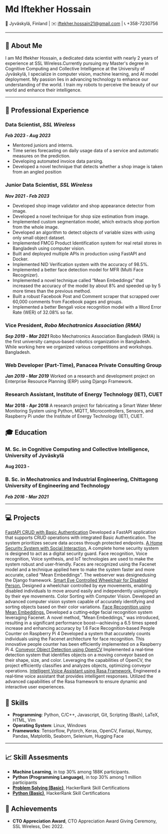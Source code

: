 # Md Iftekher Hossain

📍 Jyväskylä, Finland | ✉️ [iftekher.hossain21@gmail.com](mailto:iftekher.hossain21@gmail.com) | 📞 +358-7230756

---

## 👋 About Me

I am Md Iftekher Hossain, a dedicated data scientist with nearly 2 years of experience at SSL Wireless.Currently pursuing my Master's degree in Cognitive Computing and Collective Intelligence at the University of Jyväskylä, I specialize in computer vision, machine learning, and AI model deployment. My passion lies in advancing technology to enhance our understanding of the world. I train my robots to perceive the beauty of our world and enhance their intelligence.

---
## 💼 Professional Experience

### Data Scientist, *SSL Wireless*
***Feb 2023 ‑ Aug 2023***
- Mentored juniors and interns.
- Time series forecasting on daily usage data of a service and automatic measures on the prediction.
- Developing automated invoice data parsing.
- Developed a novel technique that detects whether a shop image is taken from an angled position

### Junior Data Scientist, *SSL Wireless*
***Nov 2021 ‑ Feb 2023***
- Developed shop image validator and shop appearance detector from image.
- Developed a novel technique for shop size estimation from image.
- Implemented custom segmentation model, which extracts shop portion from the whole image.
- Developed an algorithm to detect objects of variable sizes with using only small object dataset.
- Implemented FMCG Product Identification system for real retail stores in Bangladesh using computer vision.
- Built and deployed multiple APIs in production using FastAPI and Docker.
- Implemented NID Verification system with the accuracy of 98.5%.
- Implemented a better face detection model for MFR (Multi Face Recognizer).
- Implemented a novel technique called “Mean Embeddings” that increased the accuracy of the model by about 8% and speeded up
by 5 more times than the previous method.
- Built a robust Facebook Post and Comment scraper that scrapped over 60,000 comments from Facebook pages and groups.
- Implemented a better Bengali voice recognition model with a Word Error Rate (WER) of 32.08% so far.

### Vice President, *Robo Mechatronics Association (RMA)*
***Sep 2019 ‑ Mar 2021***
Robo Mechatronics Association Bangladesh (RMA) is the first university campus‑based robotics organization in Bangladesh. While working here we organized various competitions and workshops. Bangladesh.

### Web Developer (Part‑Time), **Panacea Private Consulting Group**
***Jan 2019 ‑ Mar 2019***
Worked on a research and development project on Enterprise Resource Planning (ERP) using Django Framework.

### Research Assistant, **Institute of Energy Technology (IET), CUET**
**Mar 2018 ‑ Apr 2018**
A research project for fabricating a Smart Water Meter Monitoring System using Python, MQTT, Microcontrollers, Sensors, and Raspberry Pi under the Institute of Energy Technology (IET), CUET.

## 🎓 Education

### M. Sc. in Cognitive Computing and Collective Intelligence, University of Jyväskylä
**Aug 2023 -** 

### B. Sc. in Mechatronics and Industrial Engineering, Chittagong University of Engineering and Technology
***Feb 2016 - Mar 2021***

---
## 💻 Projects
[FastAPI CRUD with Basic Authentication](https://github.com/iftekherhossain/fastapi-crud-authentication)
Developed a FastAPI application that supports CRUD operations with integrated Basic Authentication. The system prioritizes secure data access through protected endpoints.
[A Home Security System with Social Interaction.](https://github.com/iftekherhossain/Final-Year-Project)
 A complete home security system is designed to act as a digital security guard. Face recognition, Voice recognition, Voice synthesis, and IoT technologies are used to make the system robust and user‑friendly. Faces are recognized using the Facenet model and a technique applied here to make the system faster and more accurate, called “Mean Embeddings”. The webserver was designedusing the Django framework.
[Smart Eye Controlled Wheelchair for Disabled Person.](https://github.com/iftekherhossain/eye_tracking)
Designed a wheelchair controlled by eye movements, enabling disabled individuals to move around easily and independently usingsimply by their eye movements. Color Sorting with Computer Vision. Developed an advanced computer vision system capable of accurately identifying and sorting objects based on their color variations.
[Face Recognition using Mean Embeddings.](https://github.com/iftekherhossain/Facenet-Face-Recognition)
Developed a cutting‑edge facial recognition system leveraging Facenet. A novel method, ”Mean Embeddings,” was introduced, resulting in a significant performance boost—achieving a 6.5 times speed increase and enhancing accuracy by 1.6 Face Recognition‑based People Counter on Raspberry Pi 4 Developed a system that accurately counts individuals using the Facenet architecture for face recognition. This innovative people counter has been efficiently implemented on a Raspberry Pi 4.
[Conveyor Object Detection using OpenCV]()
Implemented a real‑time detection system that identifies objects on a moving conveyor based on their shape, size, and color. Leveraging the capabilities of OpenCV, the project efficiently classifies and analyzes objects, optimizing conveyor operations.
[Intelligent Voice Assistant using Rasa Framework.](https://github.com/iftekherhossain/Voice-Assistant-Rasa)
Engineered a real‑time voice assistant that provides intelligent responses. Utilized the advanced capabilities of the Rasa framework
to ensure dynamic and interactive user experiences.


## 🚀 Skills
- **Programming**: Python, C/C++, Javascript, Git, Scripting (Bash), LaTeX, HTML, Vim
- **Operating System**: Linux, Windows
- **Frameworks**: Tensorflow, Pytorch, Keras, OpenCV, Fastapi, Numpy, Pandas, Matplotlib, Seaborn, Selenium, Hugging Face
---
## 📈 Skill Assesments
- **Machine Learning**, in top 30% among 188K participants.
- **Python (Programming Language)**, in top 30% among 1 million participants
- **[Problem Solving (Basic)](https://www.hackerrank.com/certificates/21edde6f45ee)**, HackerRank Skill Certifications
- **[Python (Basic)](https://www.hackerrank.com/certificates/ab9d9bb1e140)**, HackerRank Skill Certifications

## 🌟 Achievements
- **CTO Appreciation Award**, CTO Appreciation Award Giving Ceremony, SSL Wireless, Dec 2022.

